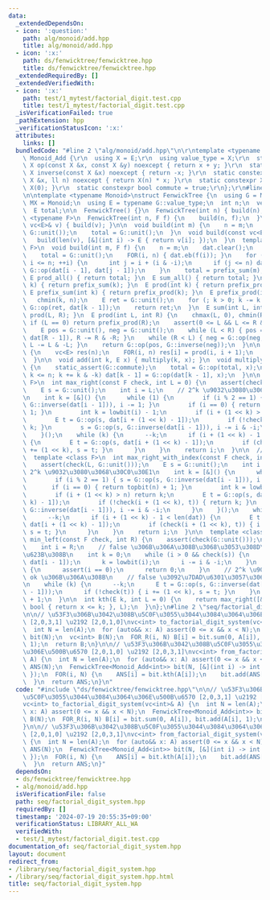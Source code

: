 ```yaml
---
data:
  _extendedDependsOn:
  - icon: ':question:'
    path: alg/monoid/add.hpp
    title: alg/monoid/add.hpp
  - icon: ':x:'
    path: ds/fenwicktree/fenwicktree.hpp
    title: ds/fenwicktree/fenwicktree.hpp
  _extendedRequiredBy: []
  _extendedVerifiedWith:
  - icon: ':x:'
    path: test/1_mytest/factorial_digit.test.cpp
    title: test/1_mytest/factorial_digit.test.cpp
  _isVerificationFailed: true
  _pathExtension: hpp
  _verificationStatusIcon: ':x:'
  attributes:
    links: []
  bundledCode: "#line 2 \"alg/monoid/add.hpp\"\n\r\ntemplate <typename E>\r\nstruct\
    \ Monoid_Add {\r\n  using X = E;\r\n  using value_type = X;\r\n  static constexpr\
    \ X op(const X &x, const X &y) noexcept { return x + y; }\r\n  static constexpr\
    \ X inverse(const X &x) noexcept { return -x; }\r\n  static constexpr X power(const\
    \ X &x, ll n) noexcept { return X(n) * x; }\r\n  static constexpr X unit() { return\
    \ X(0); }\r\n  static constexpr bool commute = true;\r\n};\r\n#line 3 \"ds/fenwicktree/fenwicktree.hpp\"\
    \n\ntemplate <typename Monoid>\nstruct FenwickTree {\n  using G = Monoid;\n  using\
    \ MX = Monoid;\n  using E = typename G::value_type;\n  int n;\n  vector<E> dat;\n\
    \  E total;\n\n  FenwickTree() {}\n  FenwickTree(int n) { build(n); }\n  template\
    \ <typename F>\n  FenwickTree(int n, F f) {\n    build(n, f);\n  }\n  FenwickTree(const\
    \ vc<E>& v) { build(v); }\n\n  void build(int m) {\n    n = m;\n    dat.assign(m,\
    \ G::unit());\n    total = G::unit();\n  }\n  void build(const vc<E>& v) {\n \
    \   build(len(v), [&](int i) -> E { return v[i]; });\n  }\n  template <typename\
    \ F>\n  void build(int m, F f) {\n    n = m;\n    dat.clear();\n    dat.reserve(n);\n\
    \    total = G::unit();\n    FOR(i, n) { dat.eb(f(i)); }\n    for (int i = 1;\
    \ i <= n; ++i) {\n      int j = i + (i & -i);\n      if (j <= n) dat[j - 1] =\
    \ G::op(dat[i - 1], dat[j - 1]);\n    }\n    total = prefix_sum(m);\n  }\n\n \
    \ E prod_all() { return total; }\n  E sum_all() { return total; }\n  E sum(int\
    \ k) { return prefix_sum(k); }\n  E prod(int k) { return prefix_prod(k); }\n \
    \ E prefix_sum(int k) { return prefix_prod(k); }\n  E prefix_prod(int k) {\n \
    \   chmin(k, n);\n    E ret = G::unit();\n    for (; k > 0; k -= k & -k) ret =\
    \ G::op(ret, dat[k - 1]);\n    return ret;\n  }\n  E sum(int L, int R) { return\
    \ prod(L, R); }\n  E prod(int L, int R) {\n    chmax(L, 0), chmin(R, n);\n   \
    \ if (L == 0) return prefix_prod(R);\n    assert(0 <= L && L <= R && R <= n);\n\
    \    E pos = G::unit(), neg = G::unit();\n    while (L < R) { pos = G::op(pos,\
    \ dat[R - 1]), R -= R & -R; }\n    while (R < L) { neg = G::op(neg, dat[L - 1]),\
    \ L -= L & -L; }\n    return G::op(pos, G::inverse(neg));\n  }\n\n  vc<E> get_all()\
    \ {\n    vc<E> res(n);\n    FOR(i, n) res[i] = prod(i, i + 1);\n    return res;\n\
    \  }\n\n  void add(int k, E x) { multiply(k, x); }\n  void multiply(int k, E x)\
    \ {\n    static_assert(G::commute);\n    total = G::op(total, x);\n    for (++k;\
    \ k <= n; k += k & -k) dat[k - 1] = G::op(dat[k - 1], x);\n  }\n\n  template <class\
    \ F>\n  int max_right(const F check, int L = 0) {\n    assert(check(G::unit()));\n\
    \    E s = G::unit();\n    int i = L;\n    // 2^k \u9032\u3080\u3068\u30C0\u30E1\
    \n    int k = [&]() {\n      while (1) {\n        if (i % 2 == 1) { s = G::op(s,\
    \ G::inverse(dat[i - 1])), i -= 1; }\n        if (i == 0) { return topbit(n) +\
    \ 1; }\n        int k = lowbit(i) - 1;\n        if (i + (1 << k) > n) return k;\n\
    \        E t = G::op(s, dat[i + (1 << k) - 1]);\n        if (!check(t)) { return\
    \ k; }\n        s = G::op(s, G::inverse(dat[i - 1])), i -= i & -i;\n      }\n\
    \    }();\n    while (k) {\n      --k;\n      if (i + (1 << k) - 1 < len(dat))\
    \ {\n        E t = G::op(s, dat[i + (1 << k) - 1]);\n        if (check(t)) { i\
    \ += (1 << k), s = t; }\n      }\n    }\n    return i;\n  }\n\n  // check(i, x)\n\
    \  template <class F>\n  int max_right_with_index(const F check, int L = 0) {\n\
    \    assert(check(L, G::unit()));\n    E s = G::unit();\n    int i = L;\n    //\
    \ 2^k \u9032\u3080\u3068\u30C0\u30E1\n    int k = [&]() {\n      while (1) {\n\
    \        if (i % 2 == 1) { s = G::op(s, G::inverse(dat[i - 1])), i -= 1; }\n \
    \       if (i == 0) { return topbit(n) + 1; }\n        int k = lowbit(i) - 1;\n\
    \        if (i + (1 << k) > n) return k;\n        E t = G::op(s, dat[i + (1 <<\
    \ k) - 1]);\n        if (!check(i + (1 << k), t)) { return k; }\n        s = G::op(s,\
    \ G::inverse(dat[i - 1])), i -= i & -i;\n      }\n    }();\n    while (k) {\n\
    \      --k;\n      if (i + (1 << k) - 1 < len(dat)) {\n        E t = G::op(s,\
    \ dat[i + (1 << k) - 1]);\n        if (check(i + (1 << k), t)) { i += (1 << k),\
    \ s = t; }\n      }\n    }\n    return i;\n  }\n\n  template <class F>\n  int\
    \ min_left(const F check, int R) {\n    assert(check(G::unit()));\n    E s = G::unit();\n\
    \    int i = R;\n    // false \u306B\u306A\u308B\u3068\u3053\u308D\u307E\u3067\
    \u623B\u308B\n    int k = 0;\n    while (i > 0 && check(s)) {\n      s = G::op(s,\
    \ dat[i - 1]);\n      k = lowbit(i);\n      i -= i & -i;\n    }\n    if (check(s))\
    \ {\n      assert(i == 0);\n      return 0;\n    }\n    // 2^k \u9032\u3080\u3068\
    \ ok \u306B\u306A\u308B\n    // false \u3092\u7DAD\u6301\u3057\u3066\u9032\u3080\
    \n    while (k) {\n      --k;\n      E t = G::op(s, G::inverse(dat[i + (1 << k)\
    \ - 1]));\n      if (!check(t)) { i += (1 << k), s = t; }\n    }\n    return i\
    \ + 1;\n  }\n\n  int kth(E k, int L = 0) {\n    return max_right([&k](E x) ->\
    \ bool { return x <= k; }, L);\n  }\n};\n#line 2 \"seq/factorial_digit_system.hpp\"\
    \n\n// \u53F3\u306B\u3042\u308B\u5C0F\u3055\u3044\u3084\u3064\u306E\u500B\u6570\
    \ [2,0,3,1] \u2192 [2,0,1,0]\nvc<int> to_factorial_digit_system(vc<int>& A) {\n\
    \  int N = len(A);\n  for (auto&& x: A) assert(0 <= x && x < N);\n  FenwickTree<Monoid_Add<int>>\
    \ bit(N);\n  vc<int> B(N);\n  FOR_R(i, N) B[i] = bit.sum(0, A[i]), bit.add(A[i],\
    \ 1);\n  return B;\n}\n\n// \u53F3\u306B\u3042\u308B\u5C0F\u3055\u3044\u3084\u3064\
    \u306E\u500B\u6570 [2,0,1,0] \u2192 [2,0,3,1]\nvc<int> from_factorial_digit_system(vc<int>&\
    \ A) {\n  int N = len(A);\n  for (auto&& x: A) assert(0 <= x && x < N);\n  vc<int>\
    \ ANS(N);\n  FenwickTree<Monoid_Add<int>> bit(N, [&](int i) -> int { return 1;\
    \ });\n  FOR(i, N) {\n    ANS[i] = bit.kth(A[i]);\n    bit.add(ANS[i], -1);\n\
    \  }\n  return ANS;\n}\n"
  code: "#include \"ds/fenwicktree/fenwicktree.hpp\"\n\n// \u53F3\u306B\u3042\u308B\
    \u5C0F\u3055\u3044\u3084\u3064\u306E\u500B\u6570 [2,0,3,1] \u2192 [2,0,1,0]\n\
    vc<int> to_factorial_digit_system(vc<int>& A) {\n  int N = len(A);\n  for (auto&&\
    \ x: A) assert(0 <= x && x < N);\n  FenwickTree<Monoid_Add<int>> bit(N);\n  vc<int>\
    \ B(N);\n  FOR_R(i, N) B[i] = bit.sum(0, A[i]), bit.add(A[i], 1);\n  return B;\n\
    }\n\n// \u53F3\u306B\u3042\u308B\u5C0F\u3055\u3044\u3084\u3064\u306E\u500B\u6570\
    \ [2,0,1,0] \u2192 [2,0,3,1]\nvc<int> from_factorial_digit_system(vc<int>& A)\
    \ {\n  int N = len(A);\n  for (auto&& x: A) assert(0 <= x && x < N);\n  vc<int>\
    \ ANS(N);\n  FenwickTree<Monoid_Add<int>> bit(N, [&](int i) -> int { return 1;\
    \ });\n  FOR(i, N) {\n    ANS[i] = bit.kth(A[i]);\n    bit.add(ANS[i], -1);\n\
    \  }\n  return ANS;\n}"
  dependsOn:
  - ds/fenwicktree/fenwicktree.hpp
  - alg/monoid/add.hpp
  isVerificationFile: false
  path: seq/factorial_digit_system.hpp
  requiredBy: []
  timestamp: '2024-07-19 20:55:35+09:00'
  verificationStatus: LIBRARY_ALL_WA
  verifiedWith:
  - test/1_mytest/factorial_digit.test.cpp
documentation_of: seq/factorial_digit_system.hpp
layout: document
redirect_from:
- /library/seq/factorial_digit_system.hpp
- /library/seq/factorial_digit_system.hpp.html
title: seq/factorial_digit_system.hpp
---
```

